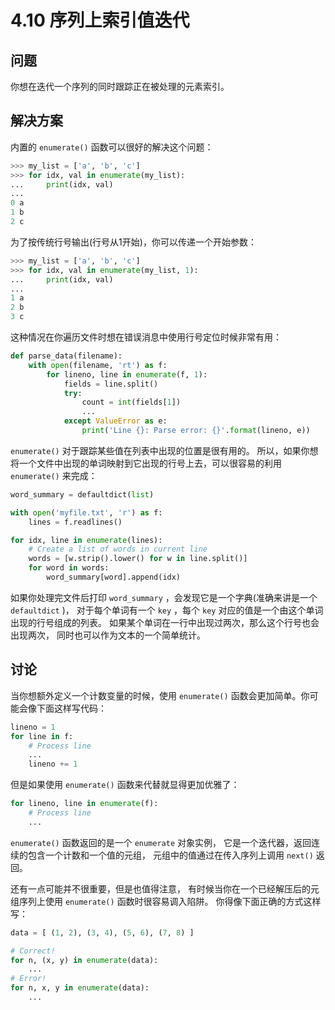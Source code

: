 # 4.10 序列上索引值迭代

## 问题

你想在迭代一个序列的同时跟踪正在被处理的元素索引。

## 解决方案

内置的 `enumerate()` 函数可以很好的解决这个问题：

```python
>>> my_list = ['a', 'b', 'c']
>>> for idx, val in enumerate(my_list):
...     print(idx, val)
...
0 a
1 b
2 c
```

为了按传统行号输出(行号从1开始)，你可以传递一个开始参数：

```python
>>> my_list = ['a', 'b', 'c']
>>> for idx, val in enumerate(my_list, 1):
...     print(idx, val)
...
1 a
2 b
3 c
```

这种情况在你遍历文件时想在错误消息中使用行号定位时候非常有用：

```python
def parse_data(filename):
    with open(filename, 'rt') as f:
        for lineno, line in enumerate(f, 1):
            fields = line.split()
            try:
                count = int(fields[1])
                ...
            except ValueError as e:
                print('Line {}: Parse error: {}'.format(lineno, e))
```

`enumerate()` 对于跟踪某些值在列表中出现的位置是很有用的。 所以，如果你想将一个文件中出现的单词映射到它出现的行号上去，可以很容易的利用 `enumerate()` 来完成：

```python
word_summary = defaultdict(list)

with open('myfile.txt', 'r') as f:
    lines = f.readlines()

for idx, line in enumerate(lines):
    # Create a list of words in current line
    words = [w.strip().lower() for w in line.split()]
    for word in words:
        word_summary[word].append(idx)
```

如果你处理完文件后打印 `word_summary` ，会发现它是一个字典(准确来讲是一个 `defaultdict` )， 对于每个单词有一个 `key` ，每个 `key` 对应的值是一个由这个单词出现的行号组成的列表。 如果某个单词在一行中出现过两次，那么这个行号也会出现两次， 同时也可以作为文本的一个简单统计。

## 讨论

当你想额外定义一个计数变量的时候，使用 `enumerate()` 函数会更加简单。你可能会像下面这样写代码：

```python
lineno = 1
for line in f:
    # Process line
    ...
    lineno += 1
```

但是如果使用 `enumerate()` 函数来代替就显得更加优雅了：

```python
for lineno, line in enumerate(f):
    # Process line
    ...
```

`enumerate()` 函数返回的是一个 `enumerate` 对象实例， 它是一个迭代器，返回连续的包含一个计数和一个值的元组， 元组中的值通过在传入序列上调用 `next()` 返回。

还有一点可能并不很重要，但是也值得注意， 有时候当你在一个已经解压后的元组序列上使用 `enumerate()` 函数时很容易调入陷阱。 你得像下面正确的方式这样写：

```python
data = [ (1, 2), (3, 4), (5, 6), (7, 8) ]

# Correct!
for n, (x, y) in enumerate(data):
    ...
# Error!
for n, x, y in enumerate(data):
    ...
```